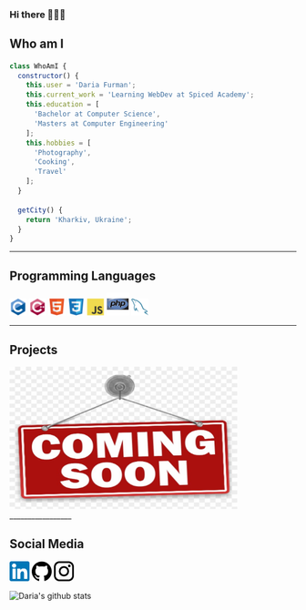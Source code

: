 ### Hi there 👩🏻‍💻

## Who am I 
```js
class WhoAmI {
  constructor() {
    this.user = 'Daria Furman';
    this.current_work = 'Learning WebDev at Spiced Academy';
    this.education = [
      'Bachelor at Computer Science',
      'Masters at Computer Engineering'
    ];
    this.hobbies = [
      'Photography',
      'Cooking',
      'Travel'
    ];
  }

  getCity() {
    return 'Kharkiv, Ukraine';
  }
}


   ```
_________________

## Programming Languages
<img src = './pic/c-original.svg' width='30'/> <img src = './pic/cpp.svg' width='30'/> <img src = './pic/html.svg' width='30'/> <img src = './pic/css.svg' width='30'/> <img src = './pic/js.svg' width='30'/> <img src = './pic/php.svg' width='40'/> <img src = './pic/sql.svg' width='30'/> 
_________________

## Projects
<img src = "./pic/comingsoon.jpg" alt="comingsoon" width="400" height="250">
_________________

## Social Media
<img src = "./pic/linked.png" alt="linkedinlogo" width="35" height="35"> <a href= "https://www.linkedin.com/in/daria-furman-476930157"></a>
<img src = "./pic/git.png" alt="githublogo" width="35" height="35"> <a href= "https://github.com/daryafurman"></a>
<img src = "./pic/inst.png" alt="instagramlogo" width="35" height="35"> <a href= "https://www.instagram.com/darya_furman/"></a>

![Daria's github stats](https://github-readme-stats.vercel.app/api?username=daryafurman&show_icons=true&hide=[%22issues%22])
 

